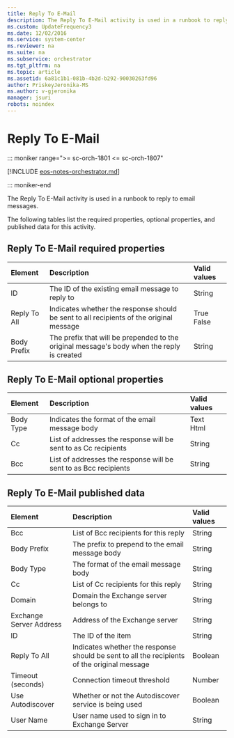 ```yaml
---
title: Reply To E-Mail
description: The Reply To E-Mail activity is used in a runbook to reply to email messages.
ms.custom: UpdateFrequency3
ms.date: 12/02/2016
ms.service: system-center
ms.reviewer: na
ms.suite: na
ms.subservice: orchestrator
ms.tgt_pltfrm: na
ms.topic: article
ms.assetid: 6a81c1b1-081b-4b2d-b292-90030263fd96
author: PriskeyJeronika-MS
ms.author: v-gjeronika
manager: jsuri
robots: noindex
---
```

# Reply To E-Mail

::: moniker range=">= sc-orch-1801 <= sc-orch-1807"

[!INCLUDE [eos-notes-orchestrator.md](../includes/eos-notes-orchestrator.md)]

::: moniker-end

The Reply To E-Mail activity is used in a runbook to reply to email messages.

The following tables list the required properties, optional properties, and published data for this activity.

## Reply To E-Mail required properties

| **Element**  | **Description**   | **Valid values** |
|:---|:---|:---|
| ID   | The ID of the existing email message to reply to   | String   |
| Reply To All | Indicates whether the response should be sent to all recipients of the original message   | True<br>False   |
| Body Prefix  | The prefix that will be prepended to the original message's body when the reply is created | String   |

## Reply To E-Mail optional properties

| **Element** | **Description**   | **Valid values** |
|:---|:---|:---|
| Body Type   | Indicates the format of the email message body   | Text<br>Html   |
| Cc   | List of addresses the response will be sent to as Cc recipients  | String   |
| Bcc   | List of addresses the response will be sent to as Bcc recipients | String   |

## Reply To E-Mail published data

| **Element**   | **Description**   | **Valid values** |
|:---|:---|:---|
| Bcc   | List of Bcc recipients for this reply   | String   |
| Body Prefix   | The prefix to prepend to the email message body   | String   |
| Body Type   | The format of the email message body   | String   |
| Cc   | List of Cc recipients for this reply   | String   |
| Domain   | Domain the Exchange server belongs to   | String   |
| Exchange Server Address | Address of the Exchange server   | String   |
| ID   | The ID of the item   | String   |
| Reply To All   | Indicates whether the response should be sent to all the recipients of the original message | Boolean   |
| Timeout (seconds)   | Connection timeout threshold   | Number   |
| Use Autodiscover   | Whether or not the Autodiscover service is being used   | Boolean   |
| User Name   | User name used to sign in to Exchange Server   | String   |
